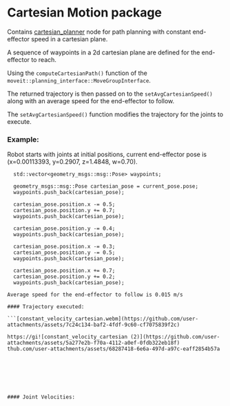 # Cartesian Motion package

Contains [cartesian_planner](./src/cartesian_planner.cpp) node for path planning with constant end-effector speed in a cartesian plane.

A sequence of waypoints in a 2d cartesian plane are defined for the end-effector to reach.

Using the ```computeCartesianPath()``` function of the ```moveit::planning_interface::MoveGroupInterface```.

The returned trajectory is then passed on to the ```setAvgCartesianSpeed()``` along with an average speed for the end-effector to follow.

The ```setAvgCartesianSpeed()``` function modifies the trajectory for the joints to execute.

### Example:

Robot starts with joints at initial positions, current end-effector pose is (x=0.00113393, y=0.2907, z=1.4848, w=0.70).

```
  std::vector<geometry_msgs::msg::Pose> waypoints;

  geometry_msgs::msg::Pose cartesian_pose = current_pose.pose;
  waypoints.push_back(cartesian_pose);

  cartesian_pose.position.x -= 0.5;
  cartesian_pose.position.y += 0.7;
  waypoints.push_back(cartesian_pose);

  cartesian_pose.position.y -= 0.4;
  waypoints.push_back(cartesian_pose);

  cartesian_pose.position.x -= 0.3;
  cartesian_pose.position.y -= 0.5;
  waypoints.push_back(cartesian_pose);

  cartesian_pose.position.x += 0.7;
  cartesian_pose.position.y += 0.2;
  waypoints.push_back(cartesian_pose);

Average speed for the end-effector to follow is 0.015 m/s

#### Trajectory executed:

```[constant_velocity_cartesian.webm](https://github.com/user-attachments/assets/7c24c134-baf2-4fdf-9c60-cf7075839f2c)

https://gi![constant_velocity_cartesian (2)](https://github.com/user-attachments/assets/5a277e2b-f70a-4112-a0ef-0fdb322eb18f)
thub.com/user-attachments/assets/68287418-6e6a-497d-a97c-eaff2854b57a







#### Joint Velocities:



